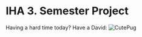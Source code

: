 # IHA 3. Semester Project

Having a hard time today? Have a David:
![CutePug](https://i.ytimg.com/vi/pzPxhaYQQK8/maxresdefault.jpg)

